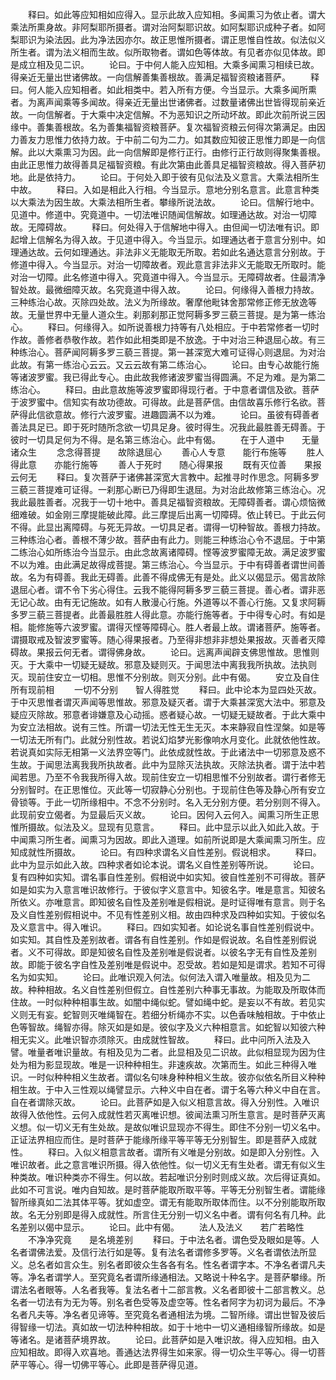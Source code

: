 <!-- { "loadSidebar": true } -->
　　释曰。如此等应知相如应得入。显示此故入应知相。多闻熏习为依止者。谓大乘法所熏身故。非阿梨耶所摄者。谓对治阿梨耶识故。如阿梨耶识成种子者。如阿梨耶识为染法因。此为净法因亦尔。故正思惟所摄者。谓正思惟自性故。似法似义所生者。谓为法义相而生故。似所取物者。谓如色等体故。有见者亦似见体故。即是成立相及见二识。
　　论曰。于中何人能入应知相。大乘多闻熏习相续已故。得亲近无量出世诸佛故。一向信解善集善根故。善满足福智资粮诸菩萨。
　　释曰。何人能入应知相者。如此相类中。若入所有方便。今当显示。大乘多闻所熏者。为离声闻乘等多闻故。得亲近无量出世诸佛者。过数量诸佛出世皆得现前亲近故。一向信解者。于大乘中决定信解。不为恶知识之所动坏故。即此次前所说三因缘中。善集善根故。名为善集福智资粮菩萨。复次福智资粮云何得次第满足。由因力善友力思惟力依持力故。于中前二句为二力。如其数应知彼正思惟力即是一向信解。此以大乘熏习为因。此一向信解即是修行正行。由修行正行故则得聚集善根。由此正思惟力故得善具足福智资粮。有此次第由此善具足福智资粮故。得入菩萨初地。此是依持力。
　　论曰。于何处入即于彼有见似法及义意言。大乘法相所生中故。
　　释曰。入如是相此入行相。今当显示。意地分别名意言。此意言种类以大乘法为因生故。大乘法相所生者。攀缘所说法故。
　　论曰。信解行地中。见道中。修道中。究竟道中。一切法唯识随闻信解故。如理通达故。对治一切障故。无障碍故。
　　释曰。何处得入于信解地中得入。由但闻一切法唯有识。即起增上信解名为得入故。于见道中得入。今当显示。如理通达者于意言分别中。如理通达故。云何如理通达。非法非义无能取无所取。若如此名通达意言分别故。于修道中得入。今当显示。对治一切障故者。观此意言非法非义无能取无所取时。能对治一切障。此名修道中得入。究竟道中得入。今当显示。无障碍故者。住最清净智处故。最微细障灭故。名究竟道中得入故。
　　论曰。何缘得入善根力持故。三种练治心故。灭除四处故。法义为所缘故。奢摩他毗钵舍那常修正修无放逸等故。无量世界中无量人道众生。刹那刹那正觉阿耨多罗三藐三菩提。是为第一练治心。
　　释曰。何缘得入。如所说善根力持等有八处相应。于中若常修者一切时作故。善修者恭敬作故。若作如此相类即是不放逸。于中对治三种退屈心故。有三种练治心。菩萨闻阿耨多罗三藐三菩提。第一甚深宽大难可证得心则退屈。为对治此故。有第一练治心云云。又云云故有第二练治心。
　　论曰。由专心故能行施等诸波罗蜜。我已得此专心。由此故我修诸波罗蜜当得圆满。不足为难。是为第二练治心。
　　释曰。由此意故施等波罗蜜即得现行者。于中意者谓信及欲。菩萨于波罗蜜中。信知实有故功德故。可得故。此是菩萨信。由信故喜乐修行名欲。菩萨得此信欲意故。修行六波罗蜜。进趣圆满不以为难。
　　论曰。虽彼有碍善者善法具足已。即于死时随所念欲一切具足身。彼时得生。况我此最胜善无碍善。于彼时一切具足何为不得。是名第三练治心。此中有偈。
　　在于人道中　　无量诸众生
　　念念得菩提　　故除退屈心
　　善心人专意　　能行布施等
　　胜人得此意　　亦能行施等
　　善人于死时　　随心得果报
　　既有灭位善　　果报云何无
　　释曰。复次菩萨于诸佛甚深宽大言教中。起推寻时作思念。阿耨多罗三藐三菩提难可证得。一刹那心断已乃得即生退屈。为对治此故修第三练治心。况我此最胜善者。况我于一切十地中。善具足福智资粮故。无障碍善者。谓心烦恼微细难破。如金刚三摩提能破此障。此三摩提后出离一切障碍。依止转已。于此云何不得。此显出离障碍。与死无异故。一切具足者。谓得一切种智故。善根力持故。三种练治心者。善根不薄少故。菩萨由有此力。则能三种练治心令不退屈。于中第二练治心如所练治今当显示。由此念故离诸障碍。悭等波罗蜜障无故。满足波罗蜜不以为难。由此满足故得成菩提。第三练治心。今当显示。于中有碍善者谓世间善故。名为有碍善。我此无碍善。此善不得成佛无有是处。此义以偈显示。偈言故除退屈心者。谓不令下劣心得住。云我不能得阿耨多罗三藐三菩提。善心者。谓非恶无记心故。由有无记施故。如有人散漫心行施。外道等以不善心行施。又复求阿耨多罗三藐三菩提者。此善最胜胜人得此意。亦能行施等者。于中得专心时。有如是相。能修施等六波罗蜜。谓得灭悭等障碍心。胜人者最上故。谓诸菩萨。施等者。谓摄取戒及智波罗蜜等。随心得果报者。乃至得非想非非想处果报故。灭善者灭障碍故。果报云何无者。谓得佛身故。
　　论曰。远离声闻辟支佛思惟故。思惟则灭。于大乘中一切疑无疑故。邪意及疑则灭。于闻思法中离我我所执故。法执则灭。现前住安立一切相。思惟不分别故。则灭分别。此中有偈。
　　安立及自住　　所有现前相
　　一切不分别　　智人得胜觉
　　释曰。此中论本为显四处灭故。于中灭思惟者谓灭声闻等思惟故。邪意及疑灭者。谓于大乘甚深宽大法中。邪意及疑应灭除故。邪意者诽嫌意及心动摇。惑者疑心故。一切疑无疑故者。于此大乘中为安立法相故。说有三性。所谓一切法无性无生无灭。本来静寂自性涅槃。如是等一切法无所有门。此就分别性故。若说幻焰梦光影像响水月变化。此就依他性故。若说真如实际无相第一义法界空等门。此依成就性故。于此诸法中一切邪意及惑不生故。于闻思法离我我所执故者。此中为显除灭法执故。灭除法执者。谓于法中若闻若思。乃至不令我我所得入故。现前住安立一切相思惟不分别故者。谓行者修无分别智时。在正思惟位。灭此等一切寂静心分别也。于现前住色等及静心所有安立骨锁等。于此一切所缘相中。不念不分别时。名入无分别方便。若分别则不得入。此现前安立偈者。为显最后灭义故。
　　论曰。因何入云何入。闻熏习所生正思惟所摄故。似法及义。显现有见意言。
　　释曰。此中显示以此入如此入故。于中闻熏习所生者。闻熏习为因故。即此入道理。如前所说即是大乘闻熏习所生。应知成就性所摄故。
　　论曰。有四种求谓名义自性差别。假说相求。
　　释曰。此中为显示如此入故。四种求者如论本说。谓名义自性差别等所说。
　　论曰。复有四种如实知。谓名事自性差别。假相说中如实知。彼自性差别不可得故。菩萨如是如实为入意言唯识故修行。于彼似字义意言中。知彼名字。唯是意言。知彼名所依义。亦唯意言。即知彼名自性及差别唯是假相说。是时证得唯有意言。则于名及义自性差别假相说中。不见有性差别义相。故由四种求及四种如实知。于彼似名及义意言中。得入唯识。
　　释曰。四如实知者。如论说名事自性差别假说中。如实知。其自性及差别故者。谓各有自性差别。作如是假说故。名自性差别假说者。义不可得故。即是知彼名自性及差别唯是假说者。以彼名字无有自性及差别故。即能于彼名字自性及差别唯是假说中。忍受故。若如是知是谓求。若知不可得名为如实知。
　　论曰。此唯识观入何法。似何法入谓入唯量故。相及见为二故。种种相故。名义自性差别但假立。自性差别六种事无事故。为能取及所取体而住故。一时似种种相事生故。如闇中绳似蛇。譬如绳中蛇。是妄以不有故。若见实义则无有妄。蛇智则灭唯绳智在。若细分析绳亦不实。以色香味触相故。于中依止色等智故。绳智亦得。除灭如是如是。彼似字及义六种相意言。如蛇智以知彼六种相无实义。此唯识智亦须除灭。由成就性智故。
　　释曰。此中问所入法及入譬。唯量者唯识量故。有相及见为二者。此显相及见二识故。此似相显现为因为住处为相为影显现故。唯是一识种种相生。非速疾故。次第而生。如此三种得入唯识。一时似种种相义生故者。谓似名句味身种种相义生故。彼亦似依名所目义种种相生故。于中入三性观以绳譬显示。六种义中自在者。谓于名等六种义中自在言。自在者谓除灭故。
　　论曰。此菩萨如是入似义相意言故。得入分别性。入唯识故得入依他性。云何入成就性若灭离唯识想。彼闻法熏习所生意言。是时菩萨灭离义想。似一切义无有生处故。是故似唯识显现亦不得生。即住不分别一切义名中。正证法界相应而住。是时菩萨于能缘所缘平等平等无分别智生。即是菩萨入成就性。
　　释曰。入似义相意言故者。谓所有义唯是分别故。如是即入分别性。入唯识故者。此之意言唯识所摄。得入依他性。似一切义无有生处者。谓无有似义生种类故。唯识种类亦不得生。何以故。若起唯识分别时则成义故。次后得证真如。此如不可言说。唯内自知故。是时菩萨能取所取平等。平等无分别智生者。谓能缘智所缘真如二法其体平等。犹如虚空。谓无有能取所取体而住。以不分别能取所取故。名无分别即是得入成就性。所言住无分别一切义名中者。谓有何名有几种。此名差别以偈中显示。
　　论曰。此中有偈。
　　法人及法义　　若广若略性
　　不净净究竟　　是名境差别
　　释曰。于中法名者。谓色受及眼如是等。人名者谓佛法爱。及信行法行如是等。复有法名者谓修多罗等。义名者谓依法所显义。总名者如言众生。别名者即彼众生各各有名。性名者谓字本。不净名者谓凡夫等。净名者谓学人。至究竟名者谓所缘通相法。又略说十种名字。是菩萨攀缘。所谓法名者眼等。人名者我等。复法名者十二部言教。义名者即彼十二部言教义。总名者一切法有为无为等。别名者色受等及虚空等。性名者阿字为初诃为最后。不净名者凡夫等。净名者见谛等。至究竟名者通相法为境。二智所缘。谓出世智及彼后得智缘一切法。真如故一切法种种相故。如于十地中一切义通相缘智所缘故。如是等诸名。是诸菩萨境界故。
　　论曰。此菩萨如是入唯识故。得入应知相。由入应知相故。即得入欢喜地。善通达法界得生如来家。得一切众生平等心。得一切菩萨平等心。得一切佛平等心。此即是菩萨得见道。
